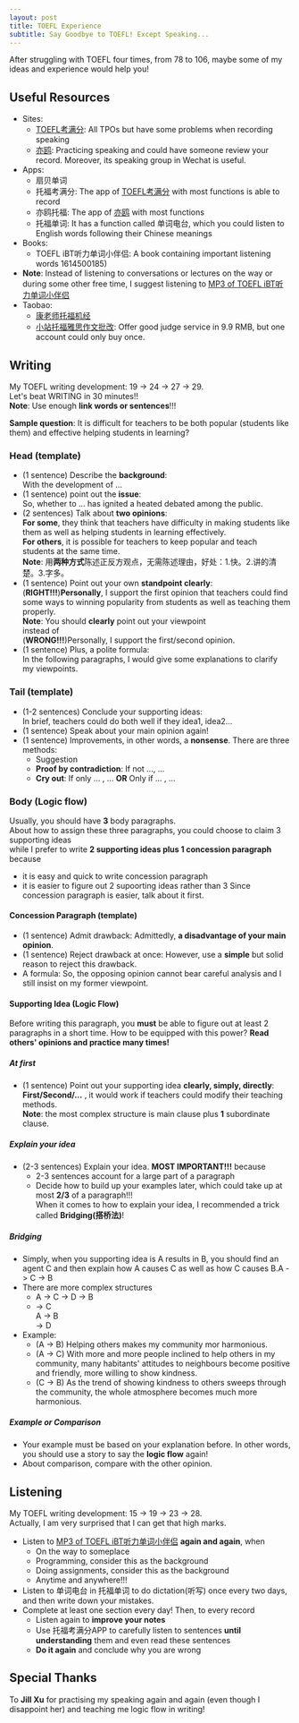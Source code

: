```yaml
---
layout: post
title: TOEFL Experience
subtitle: Say Goodbye to TOEFL! Except Speaking...
---
```

After struggling with TOEFL four times, from 78 to 106, maybe some of my ideas and experience would help you!   

## Useful Resources   
* Sites: 
    * [TOEFL考满分](http://toefl.kmf.com): All TPOs but have some problems when recording speaking
    * [亦鸥](http://www.yeeaoo.com): Practicing speaking and could have someone review your record. Moreover, its speaking group in Wechat is useful.   
* Apps: 
    * 扇贝单词
    * 托福考满分: The app of [TOEFL考满分](http://toefl.kmf.com) with most functions is able to record
    * 亦鸥托福: The app of [亦鸥](http://www.yeeaoo.com) with most functions
    * 托福单词: It has a function called 单词电台, which you could listen to English words following their Chinese meanings
* Books: 
    * TOEFL iBT听力单词小伴侣: A book containing important listening words
1614500185)
* **Note**: Instead of listening to conversations or lectures on the way or during some other free time, I suggest listening to [MP3 of TOEFL iBT听力单词小伴侣](http://pan.baidu.com/s/1dEDAaSp)
* Taobao: 
    * [康老师托福机经](https://klstfjj.taobao.com/shop/view_shop.htm?spm=a230r.1.14.5.ZWCzAd&user_number_id=1614500185)
    * [小站托福雅思作文批改](https://detail.tmall.com/item.htm?id=530167003743&ali_refid=a3_430583_1006:1110853830:N:%E9%9B%85%E6%80%9D%E5%86%99%E4%BD%9C:dc9fd85025a7cd14a5ba038bb81b0225&ali_trackid=1_dc9fd85025a7cd14a5ba038bb81b0225&spm=a230r.1.14.3.Eqj04c): Offer good judge service in 9.9 RMB, but one account could only buy once.

## Writing
My TOEFL writing development: 19 -> 24 -> 27 -> 29.   
Let's beat WRITING in 30 minutes!!   
**Note**: Use enough **link words or sentences**!!!

**Sample question**: It is difficult for teachers to be both popular (students like them) and effective helping students in learning?   

### Head (**template**)   
* (1 sentence) Describe the **background**:   
With the development of ...
* (1 sentence) point out the **issue**:   
So, whether to ... has ignited a heated debated among the public.   
* (2 sentences) Talk about **two opinions**:   
**For some**, they think that teachers have difficulty in making students like them as well as helping students in learning effectively.    
**For others**, it is possible for teachers to keep popular and teach students at the same time.   
**Note**: 用**两种方式**陈述正反方观点，无需陈述理由，好处：1.快。2.讲的清楚。3.字多。   
* (1 sentence) Point out your own **standpoint clearly**:   
(**RIGHT!!!**)**Personally**, I support the first opinion that teachers could find some ways to winning popularity from students as well as teaching them properly.   
**Note**: You should **clearly** point out your viewpoint   
instead of    
(**WRONG!!!**)Personally, I support the first/second opinion.   
* (1 sentence) Plus, a polite formula:   
In the following paragraphs, I would give some explanations to clarify my viewpoints.   

### Tail (**template**)
* (1-2 sentences) Conclude your supporting ideas:   
In brief, teachers could do both well if they idea1, idea2...   
* (1 sentence) Speak about your main opinion again!   
* (1 sentence) Improvements, in other words, a **nonsense**. There are three methods:   
    * Suggestion   
    * **Proof by contradiction**: If not ..., ...
    * **Cry out**: If only ... , ... **OR** Only if ... , ...

### Body (**Logic flow**)   
Usually, you should have **3** body paragraphs.   
About how to assign these three paragraphs, you could choose to claim 3 supporting ideas    
while I prefer to write **2 supporting ideas plus 1 concession paragraph** because   
* it is easy and quick to write concession paragraph
* it is easier to figure out 2 supoorting ideas rather than 3
Since concession paragraph is easier, talk about it first.   

#### Concession Paragraph (**template**)
* (1 sentence) Admit drawback: Admittedly, **a disadvantage of your main opinion**.   
* (1 sentence) Reject drawback at once: However, use a **simple** but solid reason to reject this drawback.   
* A formula: So, the opposing opinion cannot bear careful analysis and I still insist on my former viewpoint.   

#### Supporting Idea (**Logic Flow**)
Before writing this paragraph, you **must** be able to figure out at least 2 paragraphs in a short time. How to be equipped with this power? **Read others' opinions and practice many times!**   

##### At first
* (1 sentence) Point out your supporting idea **clearly, simply, directly**:    
**First/Second/...** , it would work if teachers could modify their teaching methods.   
**Note**: the most complex structure is main clause plus **1** subordinate clause.

##### Explain your idea
* (2-3 sentences) Explain your idea. **MOST IMPORTANT!!!** because
    * 2-3 sentences account for a large part of a paragraph
    * Decide how to build up your examples later, which could take up at most **2/3** of a paragraph!!!   
When it comes to how to explain your idea, I recommended a trick called **Bridging(搭桥法)**!

##### Bridging
* Simply, when you supporting idea is A results in B, you should find an agent C and then explain how A causes C as well as how C causes B.A -> C -> B
* There are more complex structures
    * A -> C -> D -> B
    *   -> C   
      A      -> B   
        -> D   
* Example: 
    * (A -> B) Helping others makes my community mor harmonious.
    * (A -> C) With more and more people inclined to help others in my community, many habitants' attitudes to neighbours become positive and friendly, more willing to show kindness.
    * (C -> B) As the trend of showing kindness to others sweeps through the community, the whole atmosphere becomes much more harmonious.

##### Example or Comparison
* Your example must be based on your explanation before. In other words, you should use a story to say the **logic flow** again!
* About comparison, compare with the other opinion.

## Listening
My TOEFL writing development: 15 -> 19 -> 23 -> 28.   
Actually, I am very surprised that I can get that high marks.   

* Listen to [MP3 of TOEFL iBT听力单词小伴侣](http://pan.baidu.com/s/1dEDAaSp) **again and again**, when
   * On the way to someplace
   * Programming, consider this as the background
   * Doing assignments, consider this as the background
   * Anytime and anywhere!!!
* Listen to 单词电台 in 托福单词 to do dictation(听写) once every two days, and then write down your mistakes. 
* Complete at least one section every day! Then, to every record
   * Listen again to **improve your notes**
   * Use 托福考满分APP to carefully listen to sentences **until understanding** them and even read these sentences
   * **Do it again** and conclude why you are wrong

## Special Thanks
To **Jill Xu** for practising my speaking again and again (even though I disappoint her) and teaching me logic flow in writing!   
